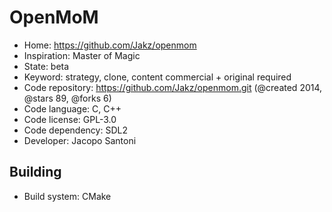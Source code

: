 # OpenMoM

- Home: https://github.com/Jakz/openmom
- Inspiration: Master of Magic
- State: beta
- Keyword: strategy, clone, content commercial + original required
- Code repository: https://github.com/Jakz/openmom.git (@created 2014, @stars 89, @forks 6)
- Code language: C, C++
- Code license: GPL-3.0
- Code dependency: SDL2
- Developer: Jacopo Santoni

## Building

- Build system: CMake
